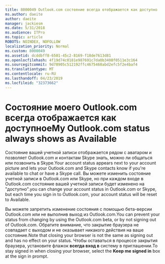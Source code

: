 ```yaml
---
title: 8000049 Outlook.com состояние всегда отображается как доступно
ms.author: daeite
author: daeite
manager: jackiesm
ms.date: 5/31/2018
ms.audience: ITPro
ms.topic: article
ROBOTS: NOINDEX, NOFOLLOW
localization_priority: Normal
ms.custom: 8000049
ms.assetid: dcddbff8-6501-45c2-8169-f18de7613d81
ms.openlocfilehash: 4f19d74c0181e987691c7da0b3408f0511e3c164
ms.sourcegitcommit: 9d78905c512192ffc4675468abd2efc5f2e4baf4
ms.translationtype: MT
ms.contentlocale: ru-RU
ms.lasthandoff: 04/23/2019
ms.locfileid: "32373662"
---
```

# <a name="my-outlookcom-status-always-shows-as-available"></a><span data-ttu-id="ab5e9-102">Состояние моего Outlook.com всегда отображается как доступное</span><span class="sxs-lookup"><span data-stu-id="ab5e9-102">My Outlook.com status always shows as Available</span></span>

<span data-ttu-id="ab5e9-103">Состояние вашей учетной записи отображается рядом с аватаром и позволяет Outlook.com и контактам Skype знать, можно ли общаться или позвонить в Skype.</span><span class="sxs-lookup"><span data-stu-id="ab5e9-103">Your account status appears next to your account picture and lets your Outlook.com and Skype contacts know if you're available to chat or have a Skype call.</span></span> <span data-ttu-id="ab5e9-104">Вы можете изменить состояние учетной записи в Outlook.com или Skype, но при каждом входе в Outlook.com состояние вашей учетной записи будет изменено на "доступно".</span><span class="sxs-lookup"><span data-stu-id="ab5e9-104">you can change your account status in Outlook.com or Skype, but each time you sign in to Outlook.com, your account status will be reset to Available.</span></span>
  
<span data-ttu-id="ab5e9-105">Вы можете запретить изменение состояния с помощью бета-версии Outlook.com или не выполнив выход из Outlook.com.</span><span class="sxs-lookup"><span data-stu-id="ab5e9-105">You can prevent your status from changing by using the Outlook.com beta, or by not signing out of Outlook.com.</span></span> <span data-ttu-id="ab5e9-106">Обратите внимание, что закрытие браузера не совпадает с выходом и не оказывает никакого действия на ваше состояние.</span><span class="sxs-lookup"><span data-stu-id="ab5e9-106">Note that closing your browser is not the same as signing out and has no effect on your status.</span></span> <span data-ttu-id="ab5e9-107">Чтобы оставаться в процессе закрытия браузера, установите флажок **всегда вход в** систему в приглашении.</span><span class="sxs-lookup"><span data-stu-id="ab5e9-107">To stay signed in when closing your browser, select the **Keep me signed in** box at the sign in prompt.</span></span> 
  

